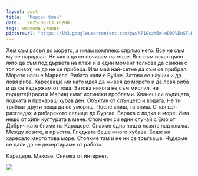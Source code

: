 ```yaml
---
layout: post
title:  "Морски блян"
date:   2025-08-13 +0200
tags: мариела утопия
pictureUrl: "https://lh3.googleusercontent.com/pw/AP1GczM6m-nDODVEnSTuKVyZJKYkOgcEn2COnj134pMHXmHj6l1DEsu-1o66_S6Bj8YqbyGr6AAjIEB_j-WUb0tmnPk6uCsZx0P2Jl_lch95VC7-T9Fm-Ry6mw66OD8lCFKvEj6VVqZweDAvtCg9oFdkEQTXNc5W92RFivXGIVcCYa0ZDCvqXXBSl26S8eFInaV-mpzDo99y1WjPrPWvBiw7OzUFPGmJzw0Yll2iLxl1WGo_gOYFoLLKb1Cpa5vszF2bMF0WeS8aoNqUHAOgydgmOe6VGwcRHwWSkSJHvS5EtsgHxCJy5BHFD1jSACqHFqvaWI6vlLG_mn_QN-OUm4J_vqBdKH7Mg4Wjs1KQRPQqnnmx8dJrZ_fjWYUaS168N0KTj9fQCB10FpyGiKcuIm5m77vaXhM0RO56XzZ8HygVHlAj9AtXgOsdDxJfec6WnyrKTwQn8ThiSi8dtOG-txwpKp2TdjNL-bukJ2TTAh1LrtGE299nWsw9GODaSAG3FiPsdw-mbI0NE1IFf0ulQT0kG3xyG5_CTrLnJmCg_BlaisF5riiOAgHk6mk7L0Q88cOOjEy4HylImG3G7RXY88QGlRgDqxh7akPZtI2zhZ5CFpTaqqFOpAR-RyMD6QgOQl7TuO-5hoxdIuUX1VTuAl0lyR8_IKXoADHqLP7L5RVdSkp3zPs9Kj_XwWO72PxxFvVizVRdW8A4UW4j8Uq63UJEB-qlvjpFVWiEE_Siu8vJN2wXNIyJ_k5WxJr7qam5SOSfiAedxKq_ly-b_Iq8xuPcJK2_qgx5G_SH4xZzGEUszTolatTbf4xtNGzOPHfntIjS06PZFqRlHzqjdw6ElLakY5ZL5bqQCjMDUcdMIeuvrjPtqzQFHXru4yYpAaiShGWxq9MLzhiOz1IIUaeW4GSXhtoyr3AcMrcBeMBYEE8gIIdjGAwvAl4NKL7cdj0=w780-h519-no"
---
```

Хем съм расъл до морето, а имам комплекс спрямо него. 
Все не съм му се нарадвал. Не мога да си почивам на море. 
Все съм искал цяло лято да съм под дървета на плаж и в 
един момент толкова да свикна с тоя живот, 
че да не се прибера. Или май най-сетне да съм се прибрал. 
Морето нали е Мариела. Рибата нали е Бубче.
Затова се научих и да ловя риба. Харесваше ми като идея 
да живея до морето и да ловя риба и да се издържам от това. 
Затова никога не съм мислил, че гърците(Краси и Мария) имат истински проблеми. 
Хванеш си въдицата, лодката и прекараш хубав ден. 
Объхтан от слънцето и водата. Не ти трябват други 
неща да се умориш. После спиш, та спиш. 
С тая цел разгледах и рибарското селище до Бургас. 
Барака с лодка и море. Има нещо от хипи културата в мене.
Спомням си един случай с Емо от Добрич като бяхме на Карадере.
Спахме една нощ в лозята над плажа. Между лозите, в пръстта.
Гледката беше много хубава. Беше ни харесало много това море. 
Стояхме там и не ни се тръгваше. Чудехме се дали да не дезертираме от работа.

Карадере. Макове. Снимка от интернет.

![]({{page.pictureUrl}})